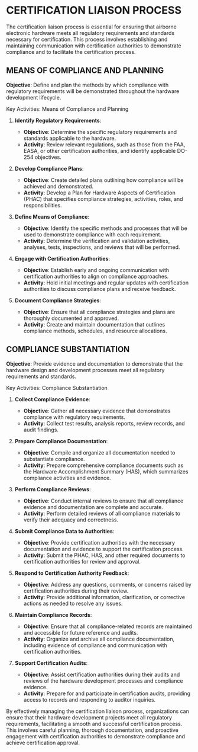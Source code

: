 # CERTIFICATION LIAISON PROCESS

The certification liaison process is essential for ensuring that airborne electronic hardware meets all regulatory requirements and standards necessary for certification. This process involves establishing and maintaining communication with certification authorities to demonstrate compliance and to facilitate the certification process.

## MEANS OF COMPLIANCE AND PLANNING

**Objective**: Define and plan the methods by which compliance with regulatory requirements will be demonstrated throughout the hardware development lifecycle.

Key Activities: Means of Compliance and Planning

1. **Identify Regulatory Requirements**:

   * **Objective**: Determine the specific regulatory requirements and standards applicable to the hardware.
   * **Activity**: Review relevant regulations, such as those from the FAA, EASA, or other certification authorities, and identify applicable DO-254 objectives.

2. **Develop Compliance Plans**:

   * **Objective**: Create detailed plans outlining how compliance will be achieved and demonstrated.
   * **Activity**: Develop a Plan for Hardware Aspects of Certification (PHAC) that specifies compliance strategies, activities, roles, and responsibilities.

3. **Define Means of Compliance**:

   * **Objective**: Identify the specific methods and processes that will be used to demonstrate compliance with each requirement.
   * **Activity**: Determine the verification and validation activities, analyses, tests, inspections, and reviews that will be performed.

4. **Engage with Certification Authorities**:

   * **Objective**: Establish early and ongoing communication with certification authorities to align on compliance approaches.
   * **Activity**: Hold initial meetings and regular updates with certification authorities to discuss compliance plans and receive feedback.

5. **Document Compliance Strategies**:

   * **Objective**: Ensure that all compliance strategies and plans are thoroughly documented and approved.
   * **Activity**: Create and maintain documentation that outlines compliance methods, schedules, and resource allocations.

## COMPLIANCE SUBSTANTIATION

**Objective**: Provide evidence and documentation to demonstrate that the hardware design and development processes meet all regulatory requirements and standards.

Key Activities: Compliance Substantiation

1. **Collect Compliance Evidence**:

   * **Objective**: Gather all necessary evidence that demonstrates compliance with regulatory requirements.
   * **Activity**: Collect test results, analysis reports, review records, and audit findings.

2. **Prepare Compliance Documentation**:

   * **Objective**: Compile and organize all documentation needed to substantiate compliance.
   * **Activity**: Prepare comprehensive compliance documents such as the Hardware Accomplishment Summary (HAS), which summarizes compliance activities and evidence.

3. **Perform Compliance Reviews**:

   * **Objective**: Conduct internal reviews to ensure that all compliance evidence and documentation are complete and accurate.
   * **Activity**: Perform detailed reviews of all compliance materials to verify their adequacy and correctness.

4. **Submit Compliance Data to Authorities**:

   * **Objective**: Provide certification authorities with the necessary documentation and evidence to support the certification process.
   * **Activity**: Submit the PHAC, HAS, and other required documents to certification authorities for review and approval.

5. **Respond to Certification Authority Feedback**:

   * **Objective**: Address any questions, comments, or concerns raised by certification authorities during their review.
   * **Activity**: Provide additional information, clarification, or corrective actions as needed to resolve any issues.

6. **Maintain Compliance Records**:

   * **Objective**: Ensure that all compliance-related records are maintained and accessible for future reference and audits.
   * **Activity**: Organize and archive all compliance documentation, including evidence of compliance and communication with certification authorities.

7. **Support Certification Audits**:

   * **Objective**: Assist certification authorities during their audits and reviews of the hardware development processes and compliance evidence.
   * **Activity**: Prepare for and participate in certification audits, providing access to records and responding to auditor inquiries.

By effectively managing the certification liaison process, organizations can ensure that their hardware development projects meet all regulatory requirements, facilitating a smooth and successful certification process. This involves careful planning, thorough documentation, and proactive engagement with certification authorities to demonstrate compliance and achieve certification approval.
